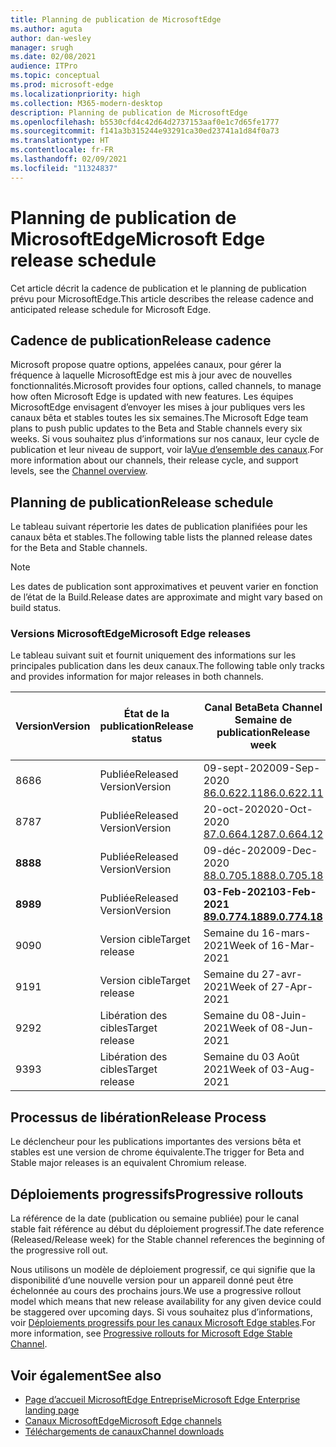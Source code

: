 ```yaml
---
title: Planning de publication de MicrosoftEdge
ms.author: aguta
author: dan-wesley
manager: srugh
ms.date: 02/08/2021
audience: ITPro
ms.topic: conceptual
ms.prod: microsoft-edge
ms.localizationpriority: high
ms.collection: M365-modern-desktop
description: Planning de publication de MicrosoftEdge
ms.openlocfilehash: b5530cfd4c42d64d2737153aaf0e1c7d65fe1777
ms.sourcegitcommit: f141a3b315244e93291ca30ed23741a1d84f0a73
ms.translationtype: HT
ms.contentlocale: fr-FR
ms.lasthandoff: 02/09/2021
ms.locfileid: "11324837"
---
```

# <span data-ttu-id="9f98e-103">Planning de publication de MicrosoftEdge</span><span class="sxs-lookup"><span data-stu-id="9f98e-103">Microsoft Edge release schedule</span></span>

<span data-ttu-id="9f98e-104">Cet article décrit la cadence de publication et le planning de publication prévu pour MicrosoftEdge.</span><span class="sxs-lookup"><span data-stu-id="9f98e-104">This article describes the release cadence and anticipated release schedule for Microsoft Edge.</span></span>

## <span data-ttu-id="9f98e-105">Cadence de publication</span><span class="sxs-lookup"><span data-stu-id="9f98e-105">Release cadence</span></span>

<span data-ttu-id="9f98e-106">Microsoft propose quatre options, appelées canaux, pour gérer la fréquence à laquelle MicrosoftEdge est mis à jour avec de nouvelles fonctionnalités.</span><span class="sxs-lookup"><span data-stu-id="9f98e-106">Microsoft provides four options, called channels, to manage how often Microsoft Edge is updated with new features.</span></span> <span data-ttu-id="9f98e-107">Les équipes MicrosoftEdge envisagent d’envoyer les mises à jour publiques vers les canaux bêta et stables toutes les six semaines.</span><span class="sxs-lookup"><span data-stu-id="9f98e-107">The Microsoft Edge team plans to push public updates to the Beta and Stable channels every six weeks.</span></span> <span data-ttu-id="9f98e-108">Si vous souhaitez plus d’informations sur nos canaux, leur cycle de publication et leur niveau de support, voir la[Vue d’ensemble des canaux](https://docs.microsoft.com/DeployEdge/microsoft-edge-channels#channel-overview).</span><span class="sxs-lookup"><span data-stu-id="9f98e-108">For more information about our channels, their release cycle, and support levels, see the [Channel overview](https://docs.microsoft.com/DeployEdge/microsoft-edge-channels#channel-overview).</span></span>

## <span data-ttu-id="9f98e-109">Planning de publication</span><span class="sxs-lookup"><span data-stu-id="9f98e-109">Release schedule</span></span>

<span data-ttu-id="9f98e-110">Le tableau suivant répertorie les dates de publication planifiées pour les canaux bêta et stables.</span><span class="sxs-lookup"><span data-stu-id="9f98e-110">The following table lists the planned release dates for the Beta and Stable channels.</span></span>

> [!NOTE]
> <span data-ttu-id="9f98e-111">Les dates de publication sont approximatives et peuvent varier en fonction de l’état de la Build.</span><span class="sxs-lookup"><span data-stu-id="9f98e-111">Release dates are approximate and might vary based on build status.</span></span>

### <span data-ttu-id="9f98e-112">Versions MicrosoftEdge</span><span class="sxs-lookup"><span data-stu-id="9f98e-112">Microsoft Edge releases</span></span>

<span data-ttu-id="9f98e-113">Le tableau suivant suit et fournit uniquement des informations sur les principales publication dans les deux canaux.</span><span class="sxs-lookup"><span data-stu-id="9f98e-113">The following table only tracks and provides information for major releases in both channels.</span></span>

| <span data-ttu-id="9f98e-114">Version</span><span class="sxs-lookup"><span data-stu-id="9f98e-114">Version</span></span> | <span data-ttu-id="9f98e-115">État de la publication</span><span class="sxs-lookup"><span data-stu-id="9f98e-115">Release status</span></span> | <span data-ttu-id="9f98e-116">Canal Beta</span><span class="sxs-lookup"><span data-stu-id="9f98e-116">Beta Channel</span></span><br><span data-ttu-id="9f98e-117">Semaine de publication</span><span class="sxs-lookup"><span data-stu-id="9f98e-117">Release week</span></span> | <span data-ttu-id="9f98e-118">Canal Stable</span><span class="sxs-lookup"><span data-stu-id="9f98e-118">Stable Channel</span></span><br><span data-ttu-id="9f98e-119">Semaine de publication</span><span class="sxs-lookup"><span data-stu-id="9f98e-119">Release week</span></span> |
|---------|-----|------|--------|
| <span data-ttu-id="9f98e-120">86</span><span class="sxs-lookup"><span data-stu-id="9f98e-120">86</span></span> | <span data-ttu-id="9f98e-121">Publiée</span><span class="sxs-lookup"><span data-stu-id="9f98e-121">Released</span></span><br><span data-ttu-id="9f98e-122">Version</span><span class="sxs-lookup"><span data-stu-id="9f98e-122">Version</span></span> | <span data-ttu-id="9f98e-123">09-sept-2020</span><span class="sxs-lookup"><span data-stu-id="9f98e-123">09-Sep-2020</span></span><br>[<span data-ttu-id="9f98e-124">86.0.622.11</span><span class="sxs-lookup"><span data-stu-id="9f98e-124">86.0.622.11</span></span>](https://docs.microsoft.com/DeployEdge/microsoft-edge-relnote-beta-channel#version-86062211-september-9) | <span data-ttu-id="9f98e-125">09-oct-2020</span><span class="sxs-lookup"><span data-stu-id="9f98e-125">09-Oct-2020</span></span><br>[<span data-ttu-id="9f98e-126">86.0.622.38</span><span class="sxs-lookup"><span data-stu-id="9f98e-126">86.0.622.38</span></span>](https://docs.microsoft.com/deployedge/microsoft-edge-relnote-stable-channel#version-86062238-october-9) |
| <span data-ttu-id="9f98e-127">87</span><span class="sxs-lookup"><span data-stu-id="9f98e-127">87</span></span> | <span data-ttu-id="9f98e-128">Publiée</span><span class="sxs-lookup"><span data-stu-id="9f98e-128">Released</span></span><br><span data-ttu-id="9f98e-129">Version</span><span class="sxs-lookup"><span data-stu-id="9f98e-129">Version</span></span> | <span data-ttu-id="9f98e-130">20-oct-2020</span><span class="sxs-lookup"><span data-stu-id="9f98e-130">20-Oct-2020</span></span><br>[<span data-ttu-id="9f98e-131">87.0.664.12</span><span class="sxs-lookup"><span data-stu-id="9f98e-131">87.0.664.12</span></span>](https://docs.microsoft.com/deployedge/microsoft-edge-relnote-beta-channel#version-87066412--october-20) | <span data-ttu-id="9f98e-132">19-nov-2020</span><span class="sxs-lookup"><span data-stu-id="9f98e-132">19-Nov-2020</span></span><br>[<span data-ttu-id="9f98e-133">87.0.664.41</span><span class="sxs-lookup"><span data-stu-id="9f98e-133">87.0.664.41</span></span>](https://docs.microsoft.com/deployedge/microsoft-edge-relnote-stable-channel#version-87066441-november-19) |
| **<span data-ttu-id="9f98e-134">88</span><span class="sxs-lookup"><span data-stu-id="9f98e-134">88</span></span>** | <span data-ttu-id="9f98e-135">Publiée</span><span class="sxs-lookup"><span data-stu-id="9f98e-135">Released</span></span><br><span data-ttu-id="9f98e-136">Version</span><span class="sxs-lookup"><span data-stu-id="9f98e-136">Version</span></span> | <span data-ttu-id="9f98e-137">09-déc-2020</span><span class="sxs-lookup"><span data-stu-id="9f98e-137">09-Dec-2020</span></span><br>[<span data-ttu-id="9f98e-138">88.0.705.18</span><span class="sxs-lookup"><span data-stu-id="9f98e-138">88.0.705.18</span></span>](https://docs.microsoft.com/deployedge/microsoft-edge-relnote-beta-channel#version-88070518-december-9) | **<span data-ttu-id="9f98e-139">21-jan-2021</span><span class="sxs-lookup"><span data-stu-id="9f98e-139">21-Jan-2021</span></span>**<br>**[<span data-ttu-id="9f98e-140">88.0.705.50</span><span class="sxs-lookup"><span data-stu-id="9f98e-140">88.0.705.50</span></span>](https://docs.microsoft.com/deployedge/microsoft-edge-relnote-stable-channel#version-88070550-january-21)**|
| **<span data-ttu-id="9f98e-141">89</span><span class="sxs-lookup"><span data-stu-id="9f98e-141">89</span></span>** | <span data-ttu-id="9f98e-142">Publiée</span><span class="sxs-lookup"><span data-stu-id="9f98e-142">Released</span></span><br><span data-ttu-id="9f98e-143">Version</span><span class="sxs-lookup"><span data-stu-id="9f98e-143">Version</span></span> | **<span data-ttu-id="9f98e-144">03-Feb-2021</span><span class="sxs-lookup"><span data-stu-id="9f98e-144">03-Feb-2021</span></span>**<br>**[<span data-ttu-id="9f98e-145">89.0.774.18</span><span class="sxs-lookup"><span data-stu-id="9f98e-145">89.0.774.18</span></span>](https://docs.microsoft.com/deployedge/microsoft-edge-relnote-beta-channel#version-89077418-february-3)** | <span data-ttu-id="9f98e-146">Semaine du 04-mars-2021</span><span class="sxs-lookup"><span data-stu-id="9f98e-146">Week of 04-Mar-2021</span></span> |
| <span data-ttu-id="9f98e-147">90</span><span class="sxs-lookup"><span data-stu-id="9f98e-147">90</span></span> | <span data-ttu-id="9f98e-148">Version cible</span><span class="sxs-lookup"><span data-stu-id="9f98e-148">Target release</span></span> | <span data-ttu-id="9f98e-149">Semaine du 16-mars-2021</span><span class="sxs-lookup"><span data-stu-id="9f98e-149">Week of 16-Mar-2021</span></span> | <span data-ttu-id="9f98e-150">Semaine du 15-avr-2021</span><span class="sxs-lookup"><span data-stu-id="9f98e-150">Week of 15-Apr-2021</span></span> |
| <span data-ttu-id="9f98e-151">91</span><span class="sxs-lookup"><span data-stu-id="9f98e-151">91</span></span> | <span data-ttu-id="9f98e-152">Version cible</span><span class="sxs-lookup"><span data-stu-id="9f98e-152">Target release</span></span> | <span data-ttu-id="9f98e-153">Semaine du 27-avr-2021</span><span class="sxs-lookup"><span data-stu-id="9f98e-153">Week of 27-Apr-2021</span></span> | <span data-ttu-id="9f98e-154">Semaine du 27 mai-2021</span><span class="sxs-lookup"><span data-stu-id="9f98e-154">Week of 27-May-2021</span></span> |
| <span data-ttu-id="9f98e-155">92</span><span class="sxs-lookup"><span data-stu-id="9f98e-155">92</span></span> | <span data-ttu-id="9f98e-156">Libération des cibles</span><span class="sxs-lookup"><span data-stu-id="9f98e-156">Target release</span></span> | <span data-ttu-id="9f98e-157">Semaine du 08-Juin-2021</span><span class="sxs-lookup"><span data-stu-id="9f98e-157">Week of 08-Jun-2021</span></span> | <span data-ttu-id="9f98e-158">Semaine du 22 Juillet 2021</span><span class="sxs-lookup"><span data-stu-id="9f98e-158">Week of 22-Jul-2021</span></span> |
| <span data-ttu-id="9f98e-159">93</span><span class="sxs-lookup"><span data-stu-id="9f98e-159">93</span></span> | <span data-ttu-id="9f98e-160">Libération des cibles</span><span class="sxs-lookup"><span data-stu-id="9f98e-160">Target release</span></span> | <span data-ttu-id="9f98e-161">Semaine du 03 Août 2021</span><span class="sxs-lookup"><span data-stu-id="9f98e-161">Week of 03-Aug-2021</span></span> | <span data-ttu-id="9f98e-162">Semaine du 02 Septembre 2021</span><span class="sxs-lookup"><span data-stu-id="9f98e-162">Week of 02-Sep-2021</span></span> |

## <span data-ttu-id="9f98e-163">Processus de libération</span><span class="sxs-lookup"><span data-stu-id="9f98e-163">Release Process</span></span>

<span data-ttu-id="9f98e-164">Le déclencheur pour les publications importantes des versions bêta et stables est une version de chrome équivalente.</span><span class="sxs-lookup"><span data-stu-id="9f98e-164">The trigger for Beta and Stable major releases is an equivalent Chromium release.</span></span>

## <span data-ttu-id="9f98e-165">Déploiements progressifs</span><span class="sxs-lookup"><span data-stu-id="9f98e-165">Progressive rollouts</span></span>

<span data-ttu-id="9f98e-166">La référence de la date (publication ou semaine publiée) pour le canal stable fait référence au début du déploiement progressif.</span><span class="sxs-lookup"><span data-stu-id="9f98e-166">The date reference (Released/Release week) for the Stable channel references the beginning of the progressive roll out.</span></span>

<span data-ttu-id="9f98e-167">Nous utilisons un modèle de déploiement progressif, ce qui signifie que la disponibilité d’une nouvelle version pour un appareil donné peut être échelonnée au cours des prochains jours.</span><span class="sxs-lookup"><span data-stu-id="9f98e-167">We use a progressive rollout model which means that new release availability for any given device could be staggered over upcoming days.</span></span> <span data-ttu-id="9f98e-168">Si vous souhaitez plus d’informations, voir [Déploiements progressifs pour les canaux Microsoft Edge stables](microsoft-edge-update-progressive-rollout.md).</span><span class="sxs-lookup"><span data-stu-id="9f98e-168">For more information, see [Progressive rollouts for Microsoft Edge Stable Channel](microsoft-edge-update-progressive-rollout.md).</span></span>

## <span data-ttu-id="9f98e-169">Voir également</span><span class="sxs-lookup"><span data-stu-id="9f98e-169">See also</span></span>

- [<span data-ttu-id="9f98e-170">Page d’accueil MicrosoftEdge Entreprise</span><span class="sxs-lookup"><span data-stu-id="9f98e-170">Microsoft Edge Enterprise landing page</span></span>](https://aka.ms/EdgeEnterprise)
- [<span data-ttu-id="9f98e-171">Canaux MicrosoftEdge</span><span class="sxs-lookup"><span data-stu-id="9f98e-171">Microsoft Edge channels</span></span>](microsoft-edge-channels.md)
- [<span data-ttu-id="9f98e-172">Téléchargements de canaux</span><span class="sxs-lookup"><span data-stu-id="9f98e-172">Channel downloads</span></span>](https://www.microsoft.com/edge/business/download)